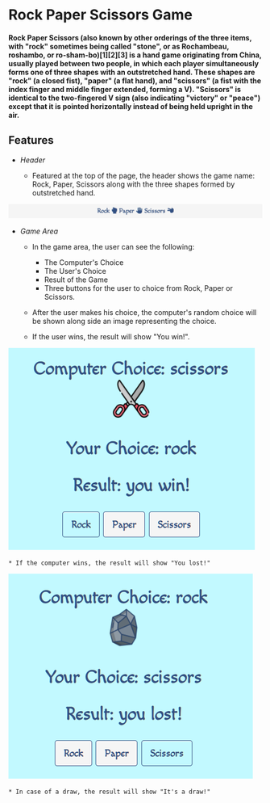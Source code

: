 # Rock Paper Scissors Game

#### Rock Paper Scissors (also known by other orderings of the three items, with "rock" sometimes being called "stone", or as Rochambeau, roshambo, or ro-sham-bo)[1][2][3] is a hand game originating from China, usually played between two people, in which each player simultaneously forms one of three shapes with an outstretched hand. These shapes are "rock" (a closed fist), "paper" (a flat hand), and "scissors" (a fist with the index finger and middle finger extended, forming a V). "Scissors" is identical to the two-fingered V sign (also indicating "victory" or "peace") except that it is pointed horizontally instead of being held upright in the air.



## Features

* _Header_

    * Featured at the top of the page, the header shows the game name: Rock, Paper, Scissors along with the three shapes formed by outstretched hand.

![header](assets/images/rps-header.png)

* _Game Area_

    * In the game area, the user can see the following: 
        * The Computer's Choice
        * The User's Choice
        * Result of the Game
        * Three buttons for the user to choice from Rock, Paper or Scissors.

    * After the user makes his choice, the computer's random choice will be shown along side an image representing the choice.

    * If the user wins, the result will show "You win!".

![win](assets/images/rps-win.png)

    * If the computer wins, the result will show "You lost!"

![lost](assets/images/rps-lost.png)
    
    * In case of a draw, the result will show "It's a draw!"



    

